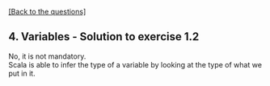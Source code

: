 [[Back to the questions]](../../04.%20Variables.md#exercise-1)

## 4. Variables - Solution to exercise 1.2

No, it is not mandatory.  
Scala is able to infer the type of a variable by looking at the type of what we put in it.
